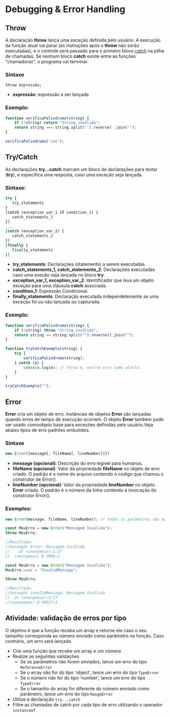 # Debugging & Error Handling

## Throw

A declaração **throw** lança uma exceção definida pelo usuário. A execução da função atual vai parar (as instruções após o **throw** não serão executadas), e o controle será passado para o primeiro bloco [catch](https://developer.mozilla.org/pt-BR/docs/Web/JavaScript/Reference/Statements/try...catch) na pilha de chamadas. Se nenhum bloco **catch** existe entre as funções "chamadoras", o programa vai terminar.

### Sintaxe

```javascrip
throw expressão;
```

-   **expressão**: expressão a ser lançada

### Exemplo:

```javascript
function verificaPalindromo(string) {
    if (!string) return "String inválida";
    return string === string.split('').reverse( .join('');
}

verificaPalindromo('cat');
```

## Try/Catch

As declarações **try...catch** marcam um bloco de declarações para testar (**try**), e especifica uma resposta, caso uma exceção seja lançada.

### Sintaxe:

```javascript
try {
   try_statements
}
[catch (exception_var_1 if condition_1) {
   catch_statements_1
}]
...
[catch (exception_var_2) {
   catch_statements_2
}]
[finally {
   finally_statements
}]
```

-   **try_statements**: Declarações (statements) a serem executadas.
-   **catch_statements_1, catch_statements_2**: Declarações executadas caso uma exeção seja lançada no bloco **try**.
-   **exception_var_1, exception_var_2**: Identificador que leva um objeto exceção para uma cláusula **catch** associada.
-   **condition_1**: Expressão Condicional.
-   **finally_statements**: Declaração executada independetemente se uma exceção foi ou não lançada ou capturada.

### Exemplo:

```javascript
function verificaPalindromo(string) {
    if (!string) throw "String inválida";
    return string == string.split("").reverse().join("");
}

function tryCatchExemplo(string) {
    try {
        verificaPalindromo(string);
    } catch (e) {
        console.log(e); // throw e; mostra erro como alerta.
    }
}

tryCatchExemplo("");
```

## Error

**Error** cria um objeto de erro. Instâncias de objetos **Error** são lançadas quando erros de tempo de execução ocorrem. O objeto **Error** também pode ser usado comoobjeto base para exceções definidas pelo usuário.Veja abaixo tipos de erro padrões embutidos.

### Sintaxe

```javascript
new Error([message[, fileName[, lineNumber]]])
```

-   **message (opcional)**: Descrição do erro legível para humanos.
-   **fileName (opcional)**: Valor da propriedade **fileName** no objeto de erro criado. O padrão é o nome do arquivo contendo o código que chamou o construtor de Error().
-   **lineNumber (opcional)**: Valor da propriedade **lineNumber** no objeto **Error** criado. O padrão é o número da linha contendo a invocação do construtor Error().

### Exemplos:

```javascript
new Error(message, fileName, lineNumber); // todos os parâmetros são opcionais

const MeuErro = new Error("Mensagem Inválida");
throw MeuErro;

//Resultado:
//Uncaught Error: Mensagem Inválida
//    at <anonymous>:1:17
//  (anonymous) @ VM60:1
```

```javascript
const MeuErro = new Error("Mensagem Inválida");
MeuErro.name = "InvalidMessage";

throw MeuErro;

//Resultado:
//Uncaught invalidMessage: Mensagem Inválida
//  at <anonymous>:3:17
//(anonymous) @ VM237:3
```

## Atividade: validação de erros por tipo

O objetivo é que a função receba um array e retorne ele caso o seu tamanho corresponda ao número enviado como parâmetro na função. Caso contrário, um erro será lançado.

-   Crie uma função que recebe um array e um número
-   Realize as seguintes validações
    -   Se os parâmetros não forem enviados, lance um erro do tipo `ReferenceError`
    -   Se o array não for do tipo 'object', lance um erro do tipo `TypeError`
    -   Se o número não for do tipo 'number', lance um erro do tipo `TypeError`
    -   Se o tamanho do array for diferente do número enviado como parâmetro, lance um erro do tipo `RangeError`
-   Utilize a declaração `try...catch`
-   Filtre as chamadas de catch por cada tipo de erro utilizando o operador `instanceof`

